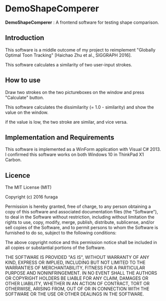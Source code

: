DemoShapeComperer
====================

**DemoShapeComperer** : A frontend software for testing shape comparison.

Introduction
--------------------
This software is a middle outcome of my project to reimplement "Globally Optimal Toon Tracking" [Haichao Zhu et al., SIGGRAPH 2016].

This software calculates a similarity of two user-input strokes.


How to use
--------------------
Draw two strokes on the two pictureboxes on the window and press "Calculate" button.

This software calculates the dissimilarity (= 1.0 - similarity)  and show the value on the window.

if the value is low, the two stroke are similar, and vice versa.

Implementation and Requirements
--------------------

This software is implemented as a WinForm application with Visual C# 2013.
I confirmed this software works on both Windows 10 in ThinkPad X1 Carbon.

Licence
--------------------

The MIT License (MIT)

Copyright (c) 2016 furaga

Permission is hereby granted, free of charge, to any person obtaining a copy of this software and associated documentation files (the "Software"), to deal in the Software without restriction, including without limitation the rights to use, copy, modify, merge, publish, distribute, sublicense, and/or sell copies of the Software, and to permit persons to whom the Software is furnished to do so, subject to the following conditions:

The above copyright notice and this permission notice shall be included in all copies or substantial portions of the Software.

THE SOFTWARE IS PROVIDED "AS IS", WITHOUT WARRANTY OF ANY KIND, EXPRESS OR IMPLIED, INCLUDING BUT NOT LIMITED TO THE WARRANTIES OF MERCHANTABILITY, FITNESS FOR A PARTICULAR PURPOSE AND NONINFRINGEMENT. IN NO EVENT SHALL THE AUTHORS OR COPYRIGHT HOLDERS BE LIABLE FOR ANY CLAIM, DAMAGES OR OTHER LIABILITY, WHETHER IN AN ACTION OF CONTRACT, TORT OR OTHERWISE, ARISING FROM, OUT OF OR IN CONNECTION WITH THE SOFTWARE OR THE USE OR OTHER DEALINGS IN THE SOFTWARE.